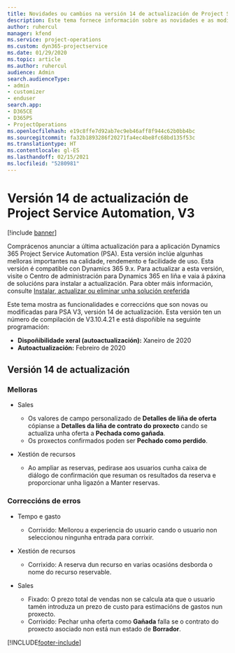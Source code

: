 ```yaml
---
title: Novidades ou cambios na versión 14 de actualización de Project Service Automation, V3
description: Este tema fornece información sobre as novidades e as modificacións na versión 14 de actualización de Project Service Automation, V3.
author: ruhercul
manager: kfend
ms.service: project-operations
ms.custom: dyn365-projectservice
ms.date: 01/29/2020
ms.topic: article
ms.author: ruhercul
audience: Admin
search.audienceType:
- admin
- customizer
- enduser
search.app:
- D365CE
- D365PS
- ProjectOperations
ms.openlocfilehash: e19c8ffe7d92ab7ec9eb46aff8f944c62b0bb4bc
ms.sourcegitcommit: fa32b1893286f20271fa4ec4be8fc68bd135f53c
ms.translationtype: HT
ms.contentlocale: gl-ES
ms.lasthandoff: 02/15/2021
ms.locfileid: "5280981"
---
```

# <a name="project-service-automation-update-release-14-v3"></a>Versión 14 de actualización de Project Service Automation, V3

[!include [banner](../includes/psa-now-project-operations.md)]

Comprácenos anunciar a última actualización para a aplicación Dynamics 365 Project Service Automation (PSA). Esta versión inclúe algunhas melloras importantes na calidade, rendemento e facilidade de uso. Esta versión é compatible con Dynamics 365 9.x. Para actualizar a esta versión, visite o Centro de administración para Dynamics 365 en liña e vaia á páxina de solucións para instalar a actualización. Para obter máis información, consulte [Instalar, actualizar ou eliminar unha solución preferida](https://docs.microsoft.com/power-platform/admin/install-remove-preferred-solution)

Este tema mostra as funcionalidades e correccións que son novas ou modificadas para PSA V3, versión 14 de actualización. Esta versión ten un número de compilación de V3.10.4.21 e está dispoñible na seguinte programación:

- **Dispoñibilidade xeral (autoactualización):** Xaneiro de 2020
- **Autoactualización:** Febreiro de 2020

## <a name="update-release-14"></a>Versión 14 de actualización

### <a name="enhancements"></a>Melloras

- Sales

     - Os valores de campo personalizado de **Detalles de liña de oferta** cópianse a **Detalles da liña de contrato do proxecto** cando se actualiza unha oferta a **Pechada como gañada**.
     - Os proxectos confirmados poden ser **Pechado como perdido**.

- Xestión de recursos

     - Ao ampliar as reservas, pedirase aos usuarios cunha caixa de diálogo de confirmación que resuman os resultados da reserva e proporcionar unha ligazón a Manter reservas.


### <a name="bug-fixes"></a>Correccións de erros

- Tempo e gasto

     - Corrixido: Mellorou a experiencia do usuario cando o usuario non seleccionou ningunha entrada para corrixir.

- Xestión de recursos

     - Corrixido: A reserva dun recurso en varias ocasións desborda o nome do recurso reservable.

- Sales

     - Fixado: O prezo total de vendas non se calcula ata que o usuario tamén introduza un prezo de custo para estimacións de gastos nun proxecto.
     - Corrixido: Pechar unha oferta como **Gañada** falla se o contrato do proxecto asociado non está nun estado de **Borrador**.



[!INCLUDE[footer-include](../includes/footer-banner.md)]